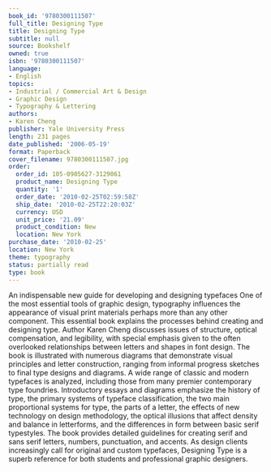```yaml
---
book_id: '9780300111507'
full_title: Designing Type
title: Designing Type
subtitle: null
source: Bookshelf
owned: true
isbn: '9780300111507'
language:
- English
topics:
- Industrial / Commercial Art & Design
- Graphic Design
- Typography & Lettering
authors:
- Karen Cheng
publisher: Yale University Press
length: 231 pages
date_published: '2006-05-19'
format: Paperback
cover_filename: 9780300111507.jpg
order:
  order_id: 105-0905627-3129061
  product_name: Designing Type
  quantity: '1'
  order_date: '2010-02-25T02:59:58Z'
  ship_date: '2010-02-25T22:20:03Z'
  currency: USD
  unit_price: '21.09'
  product_condition: New
  location: New York
purchase_date: '2010-02-25'
location: New York
theme: typography
status: partially read
type: book
---
```

An indispensable new guide for developing and designing typefaces
One of the most essential tools of graphic design, typography influences the appearance of visual print materials perhaps more than any other component. This essential book explains the processes behind creating and designing type. Author Karen Cheng discusses issues of structure, optical compensation, and legibility, with special emphasis given to the often overlooked relationships between letters and shapes in font design.
The book is illustrated with numerous diagrams that demonstrate visual principles and letter construction, ranging from informal progress sketches to final type designs and diagrams. A wide range of classic and modern typefaces is analyzed, including those from many premier contemporary type foundries. Introductory essays and diagrams emphasize the history of type, the primary systems of typeface classification, the two main proportional systems for type, the parts of a letter, the effects of new technology on design methodology, the optical illusions that affect density and balance in letterforms, and the differences in form between basic serif typestyles. The book provides detailed guidelines for creating serif and sans serif letters, numbers, punctuation, and accents.
As design clients increasingly call for original and custom typefaces, Designing Type is a superb reference for both students and professional graphic designers.
